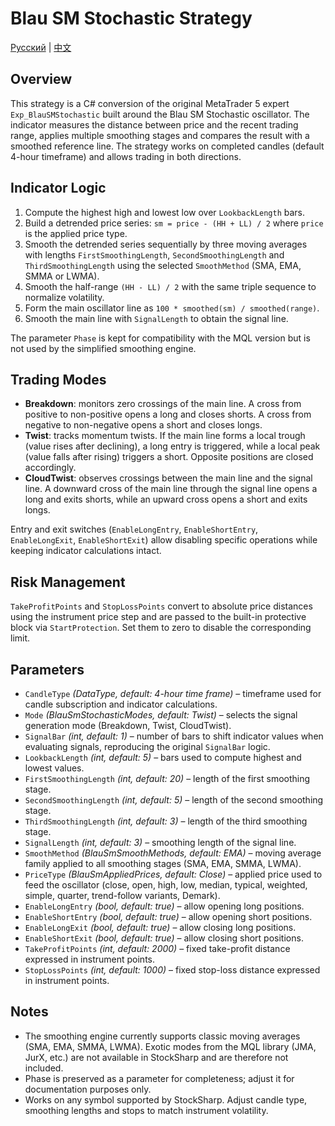 # Blau SM Stochastic Strategy
[Русский](README_ru.md) | [中文](README_cn.md)

## Overview
This strategy is a C# conversion of the original MetaTrader 5 expert `Exp_BlauSMStochastic` built around the Blau SM Stochastic oscillator. The indicator measures the distance between price and the recent trading range, applies multiple smoothing stages and compares the result with a smoothed reference line. The strategy works on completed candles (default 4-hour timeframe) and allows trading in both directions.

## Indicator Logic
1. Compute the highest high and lowest low over `LookbackLength` bars.
2. Build a detrended price series: `sm = price - (HH + LL) / 2` where `price` is the applied price type.
3. Smooth the detrended series sequentially by three moving averages with lengths `FirstSmoothingLength`, `SecondSmoothingLength` and `ThirdSmoothingLength` using the selected `SmoothMethod` (SMA, EMA, SMMA or LWMA).
4. Smooth the half-range `(HH - LL) / 2` with the same triple sequence to normalize volatility.
5. Form the main oscillator line as `100 * smoothed(sm) / smoothed(range)`.
6. Smooth the main line with `SignalLength` to obtain the signal line.

The parameter `Phase` is kept for compatibility with the MQL version but is not used by the simplified smoothing engine.

## Trading Modes
- **Breakdown**: monitors zero crossings of the main line. A cross from positive to non-positive opens a long and closes shorts. A cross from negative to non-negative opens a short and closes longs.
- **Twist**: tracks momentum twists. If the main line forms a local trough (value rises after declining), a long entry is triggered, while a local peak (value falls after rising) triggers a short. Opposite positions are closed accordingly.
- **CloudTwist**: observes crossings between the main line and the signal line. A downward cross of the main line through the signal line opens a long and exits shorts, while an upward cross opens a short and exits longs.

Entry and exit switches (`EnableLongEntry`, `EnableShortEntry`, `EnableLongExit`, `EnableShortExit`) allow disabling specific operations while keeping indicator calculations intact.

## Risk Management
`TakeProfitPoints` and `StopLossPoints` convert to absolute price distances using the instrument price step and are passed to the built-in protective block via `StartProtection`. Set them to zero to disable the corresponding limit.

## Parameters
- `CandleType` *(DataType, default: 4-hour time frame)* – timeframe used for candle subscription and indicator calculations.
- `Mode` *(BlauSmStochasticModes, default: Twist)* – selects the signal generation mode (Breakdown, Twist, CloudTwist).
- `SignalBar` *(int, default: 1)* – number of bars to shift indicator values when evaluating signals, reproducing the original `SignalBar` logic.
- `LookbackLength` *(int, default: 5)* – bars used to compute highest and lowest values.
- `FirstSmoothingLength` *(int, default: 20)* – length of the first smoothing stage.
- `SecondSmoothingLength` *(int, default: 5)* – length of the second smoothing stage.
- `ThirdSmoothingLength` *(int, default: 3)* – length of the third smoothing stage.
- `SignalLength` *(int, default: 3)* – smoothing length of the signal line.
- `SmoothMethod` *(BlauSmSmoothMethods, default: EMA)* – moving average family applied to all smoothing stages (SMA, EMA, SMMA, LWMA).
- `PriceType` *(BlauSmAppliedPrices, default: Close)* – applied price used to feed the oscillator (close, open, high, low, median, typical, weighted, simple, quarter, trend-follow variants, Demark).
- `EnableLongEntry` *(bool, default: true)* – allow opening long positions.
- `EnableShortEntry` *(bool, default: true)* – allow opening short positions.
- `EnableLongExit` *(bool, default: true)* – allow closing long positions.
- `EnableShortExit` *(bool, default: true)* – allow closing short positions.
- `TakeProfitPoints` *(int, default: 2000)* – fixed take-profit distance expressed in instrument points.
- `StopLossPoints` *(int, default: 1000)* – fixed stop-loss distance expressed in instrument points.

## Notes
- The smoothing engine currently supports classic moving averages (SMA, EMA, SMMA, LWMA). Exotic modes from the MQL library (JMA, JurX, etc.) are not available in StockSharp and are therefore not included.
- Phase is preserved as a parameter for completeness; adjust it for documentation purposes only.
- Works on any symbol supported by StockSharp. Adjust candle type, smoothing lengths and stops to match instrument volatility.
